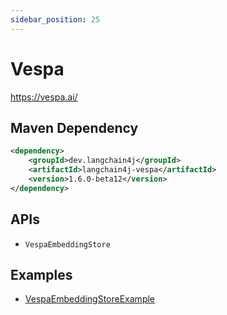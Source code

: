 ```yaml
---
sidebar_position: 25
---
```


# Vespa

https://vespa.ai/


## Maven Dependency

```xml
<dependency>
    <groupId>dev.langchain4j</groupId>
    <artifactId>langchain4j-vespa</artifactId>
    <version>1.6.0-beta12</version>
</dependency>
```


## APIs

- `VespaEmbeddingStore`


## Examples

- [VespaEmbeddingStoreExample](https://github.com/langchain4j/langchain4j-examples/blob/main/vespa-example/src/main/java/VespaEmbeddingStoreExample.java)
